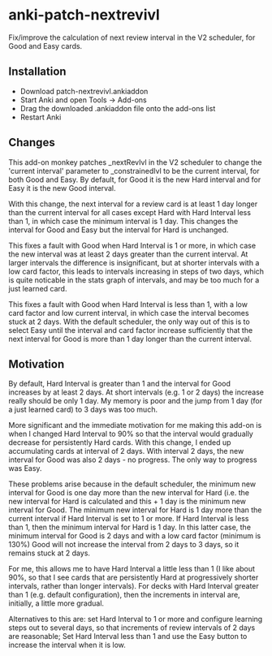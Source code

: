 # anki-patch-nextrevivl

Fix/improve the calculation of next review interval in the V2 scheduler,
for Good and Easy cards.

## Installation

* Download patch-nextrevivl.ankiaddon
* Start Anki and open Tools -> Add-ons
* Drag the downloaded .ankiaddon file onto the add-ons list
* Restart Anki

## Changes

This add-on monkey patches _nextRevIvl in the V2 scheduler to change the
'current interval' parameter to _constrainedIvl to be the current interval,
for both Good and Easy. By default, for Good it is the new Hard interval
and for Easy it is the new Good interval.

With this change, the next interval for a review card is at least 1 day
longer than the current interval for all cases except Hard with Hard
Interval less than 1, in which case the minimum interval is 1 day. This
changes the interval for Good and Easy but the interval for Hard is
unchanged.

This fixes a fault with Good when Hard Interval is 1 or more, in which case
the new interval was at least 2 days greater than the current interval. At
larger intervals the difference is insignificant, but at shorter intervals
with a low card factor, this leads to intervals increasing in steps of two
days, which is quite noticable in the stats graph of intervals, and may be
too much for a just learned card.

This fixes a fault with Good when Hard Interval is less than 1, with a low
card factor and low current interval, in which case the interval becomes
stuck at 2 days. With the default scheduler, the only way out of this is to
select Easy until the interval and card factor increase sufficiently that
the next interval for Good is more than 1 day longer than the current
interval.

## Motivation

By default, Hard Interval is greater than 1 and the interval for Good
increases by at least 2 days. At short intervals (e.g. 1 or 2 days) the
increase really should be only 1 day. My memory is poor and the jump from 1
day (for a just learned card) to 3 days was too much.

More significant and the immediate motivation for me making this add-on is
when I changed Hard Interval to 90% so that the interval would gradually
decrease for persistently Hard cards. With this change, I ended up
accumulating cards at interval of 2 days. With interval 2 days, the new
interval for Good was also 2 days - no progress. The only way to progress
was Easy.

These problems arise because in the default scheduler, the minimum new
interval for Good is one day more than the new interval for Hard (i.e. the
new interval for Hard is calculated and this + 1 day is the minimum new
interval for Good. The minimum new interval for Hard is 1 day more than the
current interval if Hard Interval is set to 1 or more. If Hard Interval is
less than 1, then the minimum interval for Hard is 1 day. In this latter
case, the minimum interval for Good is 2 days and with a low card factor
(minimum is 130%) Good will not increase the interval from 2 days to 3
days, so it remains stuck at 2 days.

For me, this allows me to have Hard Interval a little less than 1 (I like
about 90%, so that I see cards that are persistently Hard at progressively
shorter intervals, rather than longer intervals). For decks with Hard
Interval greater than 1 (e.g. default configuration), then the increments
in interval are, initially, a little more gradual.

Alternatives to this are: set Hard Interval to 1 or more and configure
learning steps out to several days, so that increments of review intervals
of 2 days are reasonable; Set Hard Interval less than 1 and use the Easy
button to increase the interval when it is low.
